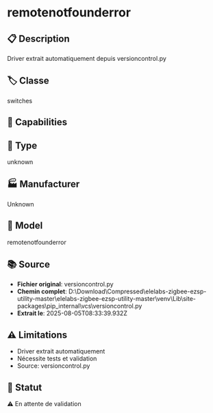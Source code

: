 # remotenotfounderror

## 📋 Description
Driver extrait automatiquement depuis versioncontrol.py

## 🏷️ Classe
switches

## 🔧 Capabilities


## 📡 Type
unknown

## 🏭 Manufacturer
Unknown

## 📱 Model
remotenotfounderror

## 📚 Source
- **Fichier original**: versioncontrol.py
- **Chemin complet**: D:\Download\Compressed\elelabs-zigbee-ezsp-utility-master\elelabs-zigbee-ezsp-utility-master\venv\Lib\site-packages\pip\_internal\vcs\versioncontrol.py
- **Extrait le**: 2025-08-05T08:33:39.932Z

## ⚠️ Limitations
- Driver extrait automatiquement
- Nécessite tests et validation
- Source: versioncontrol.py

## 🚀 Statut
⚠️ En attente de validation
